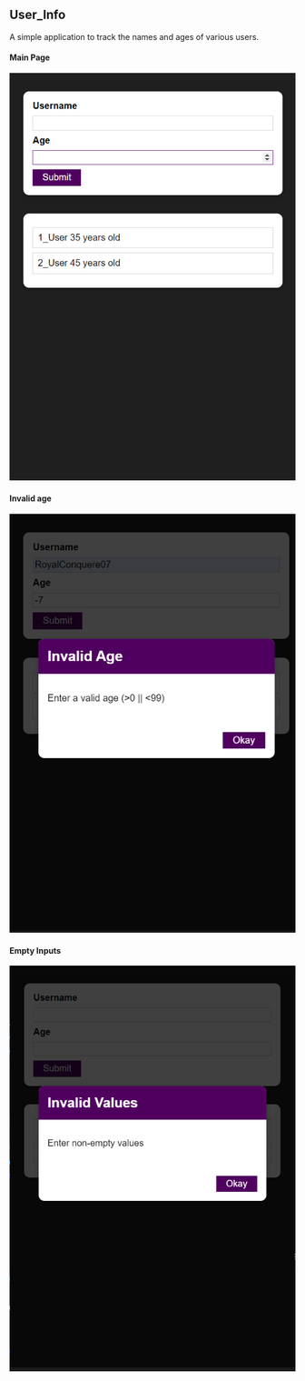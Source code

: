 <h2>User_Info</h2>
A simple application to track the names and ages of various users.
<h4>Main Page</h4>
<img src = "https://github.com/Revanth-Pershad/User_Info/blob/master/git_images/R%20_Normal.png">
<h4>Invalid age</h4>
<img src = "https://github.com/Revanth-Pershad/User_Info/blob/master/git_images/R_Invalid%20Age.png">
<h4>Empty Inputs</h4>
<img src = "https://github.com/Revanth-Pershad/User_Info/blob/master/git_images/R_Invalid%20Values.png">
